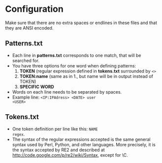Configuration
==================
Make sure that there are no extra spaces or endlines in these files and that they are ANSI encoded.

Patterns.txt
-----------------------------
* Each line in <b>patterns.txt</b> corresponds to one match, that will be searched for.
* You have three options for one word when defining patterns:
  1. <b>TOKEN</b> (regular expression defined in <b>tokens.txt</b> surrounded by <code><></code>
  2. <b>TOKEN:name</b> (same as in 1., but name will be in output instead of TOKEN)
  3. <b>SPECIFIC WORD</b>
* Words on each line needs to be separated by spaces.
* Example line: <code>&lt;IP:IPAdress&gt; &lt;DATE&gt; user &lt;USER&gt;</code>

Tokens.txt
-----------------------------
* One token definition per line like this: <code>NAME regex</code>.
* The syntax of the regular expressions accepted is the same general syntax used by
Perl, Python, and other languages. 
More precisely, it is the syntax accepted by RE2 and described at http://code.google.com/p/re2/wiki/Syntax, except for \C.